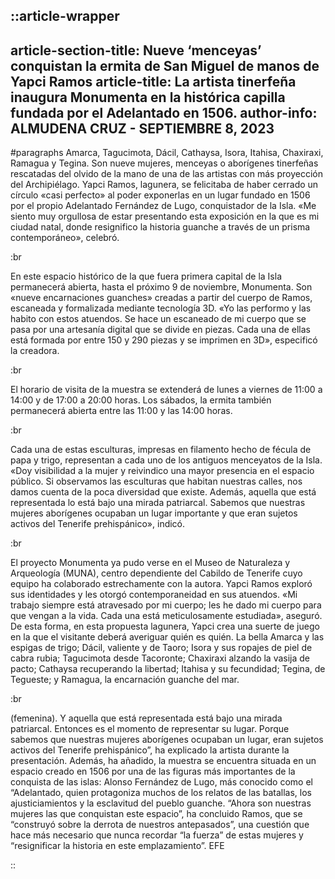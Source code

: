 ::article-wrapper
---
article-section-title: Nueve ‘menceyas’ conquistan la ermita de San Miguel de manos de Yapci Ramos
article-title: La artista tinerfeña inaugura Monumenta en la histórica capilla fundada por el Adelantado en 1506.
author-info: ALMUDENA CRUZ - SEPTIEMBRE 8, 2023
---
#paragraphs
Amarca, Tagucimota, Dácil, Cathaysa, Isora, Itahisa, Chaxiraxi, Ramagua y Tegina. Son nueve mujeres, menceyas o aborígenes tinerfeñas rescatadas del olvido de la mano de una de las artistas con más proyección del Archipiélago. Yapci Ramos, lagunera, se felicitaba de haber cerrado un círculo «casi perfecto» al poder exponerlas en un lugar fundado en 1506 por el propio Adelantado Fernández de Lugo, conquistador de la Isla. «Me siento muy orgullosa de estar presentando esta exposición en la que es mi ciudad natal, donde resignifico la historia guanche a través de un prisma contemporáneo», celebró.

:br

En este espacio histórico de la que fuera primera capital de la Isla permanecerá abierta, hasta el próximo 9 de noviembre, Monumenta. Son «nueve encarnaciones guanches» creadas a partir del cuerpo de Ramos, escaneada y formalizada mediante tecnología 3D. «Yo las performo y las habito con estos atuendos. Se hace un escaneado de mi cuerpo que se pasa por una artesanía digital que se divide en piezas. Cada una de ellas está formada por entre 150 y 290 piezas y se imprimen en 3D», especificó la creadora.

:br

El horario de visita de la muestra se extenderá de lunes a viernes de 11:00 a 14:00 y de 17:00 a 20:00 horas. Los sábados, la ermita también permanecerá abierta entre las 11:00 y las 14:00 horas.

:br

Cada una de estas esculturas, impresas en filamento hecho de fécula de papa y trigo, representan a cada uno de los antiguos menceyatos de la Isla. «Doy visibilidad a la mujer y reivindico una mayor presencia en el espacio público. Si observamos las esculturas que habitan nuestras calles, nos damos cuenta de la poca diversidad que existe. Además, aquella que está representada lo está bajo una mirada patriarcal. Sabemos que nuestras mujeres aborígenes ocupaban un lugar importante y que eran sujetos activos del Tenerife prehispánico», indicó.

:br

El proyecto Monumenta ya pudo verse en el Museo de Naturaleza y Arqueología (MUNA), centro dependiente del Cabildo de Tenerife cuyo equipo ha colaborado estrechamente con la autora. Yapci Ramos exploró sus identidades y les otorgó contemporaneidad en sus atuendos. «Mi trabajo siempre está atravesado por mi cuerpo; les he dado mi cuerpo para que vengan a la vida. Cada una está meticulosamente estudiada», aseguró. De esta forma, en esta propuesta lagunera, Yapci crea una suerte de juego en la que el visitante deberá averiguar quién es quién. La bella Amarca y las espigas de trigo; Dácil, valiente y de Taoro; Isora y sus ropajes de piel de cabra rubia; Tagucimota desde Tacoronte; Chaxiraxi alzando la vasija de pacto; Cathaysa recuperando la libertad; Itahisa y su fecundidad; Tegina, de Tegueste; y Ramagua, la encarnación guanche del mar.

:br

(femenina). Y aquella que está representada está bajo una mirada patriarcal. Entonces es el momento de representar su lugar. Porque sabemos que nuestras mujeres aborígenes ocupaban un lugar, eran sujetos activos del Tenerife prehispánico”, ha explicado la artista durante la presentación. Además, ha añadido, la muestra se encuentra situada en un espacio creado en 1506 por una de las figuras más importantes de la conquista de las islas: Alonso Fernández de Lugo, más conocido como el “Adelantado, quien protagoniza muchos de los relatos de las batallas, los ajusticiamientos y la esclavitud del pueblo guanche. “Ahora son nuestras mujeres las que conquistan este espacio”, ha concluido Ramos, que se “construyó sobre la derrota de nuestros antepasados”, una cuestión que hace más necesario que nunca recordar “la fuerza” de estas mujeres y “resignificar la historia en este emplazamiento”. EFE



::
